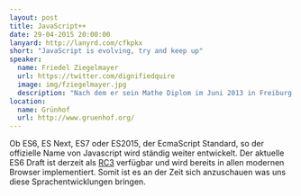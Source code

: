 ```yaml
---
layout: post
title: JavaScript++
date: 29-04-2015 20:00:00
lanyard: http://lanyrd.com/cfkpkx
short: "JavaScript is evolving, try and keep up"
speaker:
  name: Friedel Ziegelmayer
  url: https://twitter.com/dignifiedquire
  image: img/fziegelmayer.jpg
  description: "Nach dem er sein Mathe Diplom im Juni 2013 in Freiburg gemacht hat arbeitet Friedel derzeit für das Britische Startup Applicationcraft an der Web IDE Codio."
location:
  name: Grünhof
  url: http://www.gruenhof.org/
---
```


Ob ES6, ES Next, ES7 oder ES2015, der EcmaScript Standard, so der offizielle Name von
Javascript wird ständig weiter entwickelt. Der aktuelle ES6 Draft ist derzeit als [RC3]
verfügbar und wird bereits in allen modernen Browser implementiert. Somit ist es an
der Zeit sich anzuschauen was uns diese Sprachentwicklungen bringen.

[RC3]: https://people.mozilla.org/~jorendorff/es6-draft.html
